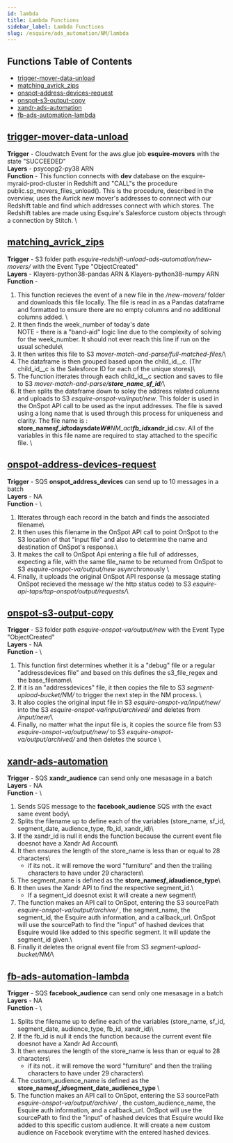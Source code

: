 ```yaml
---
id: lambda
title: Lambda Functions
sidebar_label: Lambda Functions
slug: /esquire/ads_automation/NM/lambda
---
```


## Functions Table of Contents
* [trigger-mover-data-unload](#trigger-mover-data-unload)
* [matching_avrick_zips](#matching_avrick_zips)
* [onspot-address-devices-request](#onspot-address-devices-request)
* [onspot-s3-output-copy](#onspot-s3-output-copy)
* [xandr-ads-automation](#xandr-ads-automation)
* [fb-ads-automation-lambda](#fb-ads-automation-lambda)




## [trigger-mover-data-unload](https://us-east-2.console.aws.amazon.com/lambda/home?region=us-east-2#/functions/trigger-mover-data-unload?tab=configuration) 
**Trigger** -  Cloudwatch Event for the aws.glue job **esquire-movers** with the state "SUCCEEDED"\
**Layers** -   psycopg2-py38 ARN\
**Function** - This function connects with **dev** database on the esquire-myraid-prod-cluster in Redshift and "CALL"s the procedure public.sp_movers_files_unload(). This is the procedure, described in the overview, uses the Avrick new mover's addresses to connnect with our Redshift table and find which addresses connect with which stores. The Redshift tables are made using Esquire's Salesforce custom objects through a connection by Stitch. \

## [matching_avrick_zips](https://us-east-2.console.aws.amazon.com/lambda/home?region=us-east-2#/functions/matching_avrick_zips) 
**Trigger** - S3 folder path *esquire-redshift-unload-ads-automation/new-movers/* with the Event Type "ObjectCreated"\
**Layers** - Klayers-python38-pandas ARN  &  Klayers-python38-numpy ARN\
**Function** -  
1) This function recieves the event of a new file in the */new-movers/* folder and downloads this file locally. The file is read in as a Pandas dataframe and formatted to ensure there are no empty columns and no additional columns added. \
2) It then finds the week_number of today's date \
NOTE - there is a "band-aid" logic line due to the complexity of solving for the week_number. It should not ever reach this line if run on the usual schedule\
3) It then writes this file to S3 *mover-match-and-parse/full-matched-files/*\
4) The dataframe is then grouped based upon the child_id__c. (Thr child_id__c is the Salesforce ID for each of the unique stores)\
5) The function itterates through each child_id__c section and saves to file to S3 *mover-match-and-parse/**store_name**_**sf_id**/*\
6) It then splits the dataframe down to soley the address related columns and uploads to S3 *esquire-onspot-va/input/new*. This folder is used in the OnSpot API call to be used as the input addresses. The file is saved using a long name that is used through this process for uniqueness and clarity. The file name is : **store_name**_**sf_id**_**todaysdate**_**W#**_NM_act_**fb_id**_**xandr_id**.csv. All of the variables in this file name are required to stay attached to the specific file. \



## [onspot-address-devices-request](https://console.aws.amazon.com/lambda/home?region=us-east-1#/functions/onspot-address-devices-request)
**Trigger** - SQS **onspot_address_devices** can send up to 10 messages in a batch\
**Layers** - NA\
**Function** - \
1) Itterates through each record in the batch and finds the associated filename\
2) It then uses this filename in the OnSpot API call to point OnSpot to the S3 location of that "input file" and also to determine the name and destination of OnSpot's response.\
3) It makes the call to OnSpot Api entering a file full of addresses, expecting a file, with the same file_name to be returned from OnSpot to S3 *esquire-onspot-va/output/new* asynrchronously \
4) Finally, it uploads the original OnSpot API response (a message stating OnSpot recieved the message w/ the http status code) to S3 *esquire-api-taps/tap-onspot/output/requests/*\


## [onspot-s3-output-copy](https://console.aws.amazon.com/lambda/home?region=us-east-1#/functions/onspot-s3-output-copy)
**Trigger** - S3 folder path *esquire-onspot-va/output/new* with the Event Type "ObjectCreated"\
**Layers** - NA\
**Function** - \
1) This function first determines whether it is a "debug" file or a regular "addressdevices file" and based on this defines the s3_file_regex and the base_filename\
2) If it is an "addressdevices" file, it then copies the file to S3 *segment-upload-bucket/NM/* to trigger the next step in the NM process. \
3) It also copies the original input file in S3 *esquire-onspot-va/input/new/* into the S3 *esquire-onspot-va/input/archived/* and deletes from */input/new/*\
4) Finally, no matter what the input file is, it copies the source file from S3 *esquire-onspot-va/output/new/* to S3 *esquire-onspot-va/output/archived/* and then deletes the source \

## [xandr-ads-automation](https://us-east-2.console.aws.amazon.com/lambda/home?region=us-east-2#/functions/xandr-ads-automation)
**Trigger** - SQS **xandr_audience** can send only one mesasage in a batch \
**Layers** - NA\
**Function** -   \
1) Sends SQS message to the **facebook_audience** SQS with the exact same event body\
2) Splits the filename up to define each of the variables (store_name, sf_id, segment_date, audience_type, fb_id, xandr_id)\
3) If the xandr_id is null it ends the function because the current event file doesnot have a Xandr Ad Account\
4) It then ensures the length of the store_name is less than or equal to 28 characters\
	- if its not.. it will remove the word "furniture" and then the trailing characters to have under 29 characters\
5) The segment_name is defined as the **store_name**_**sf_id**_**audience_type**\
6) It then uses the Xandr API to find the respective segment_id.\
	- If a segment_id doesnot exist it will create a new segment\
7) The function makes an API call to OnSpot, entering the S3 sourcePath *esquire-onspot-va/output/archive/* , the segment_name, the segment_id, the Esquire auth information, and a callback_url. OnSpot will use the sourcePath to find the "input" of hashed devices that Esquire would like added to this specific segment. It will update the segment_id given.\
8) Finally it deletes the orignal event file from S3 *segment-upload-bucket/NM/*\

## [fb-ads-automation-lambda](https://us-east-2.console.aws.amazon.com/lambda/home?region=us-east-2#/functions/fb-ads-automation-lambda)
**Trigger** - SQS **facebook_audience** can send only one mesasage in a batch \
**Layers** - NA\
**Function** -  \
1) Splits the filename up to define each of the variables (store_name, sf_id, segment_date, audience_type, fb_id, xandr_id)\
2) If the fb_id is null it ends the function because the current event file doesnot have a Xandr Ad Account\
3) It then ensures the length of the store_name is less than or equal to 28 characters\
	- if its not.. it will remove the word "furniture" and then the trailing characters to have under 29 characters\
4) The custom_audience_name is defined as the **store_name**_**sf_id**_**segment_date**_**audience_type** \
5) The function makes an API call to OnSpot, entering the S3 sourcePath *esquire-onspot-va/output/archive/* , the custom_audience_name, the Esquire auth information, and a callback_url. OnSpot will use the sourcePath to find the "input" of hashed devices that Esquire would like added to this specific custom audience. It will create a new custom audience on Facebook everytime with the entered hashed devices. 


